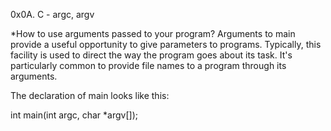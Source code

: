 0x0A. C - argc, argv

*How to use arguments passed to your program?
Arguments to main provide a useful opportunity to give parameters to programs. 
Typically, this facility is used to direct the way the program goes about its task.
It's particularly common to provide file names to a program through its arguments.

The declaration of main looks like this:

int main(int argc, char *argv[]);
